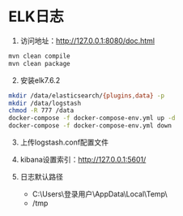 # ELK日志

1. 访问地址：http://127.0.0.1:8080/doc.html 

```bash
mvn clean compile
mvn clean package
```

2. 安装elk7.6.2

```bash
mkdir /data/elasticsearch/{plugins,data} -p
mkdir /data/logstash
chmod -R 777 /data
docker-compose -f docker-compose-env.yml up -d  
docker-compose -f docker-compose-env.yml down
```

3. 上传logstash.conf配置文件

4. kibana设置索引：http://127.0.0.1:5601/ 

5. 日志默认路径
	- C:\Users\登录用户\AppData\Local\Temp\
	- /tmp
